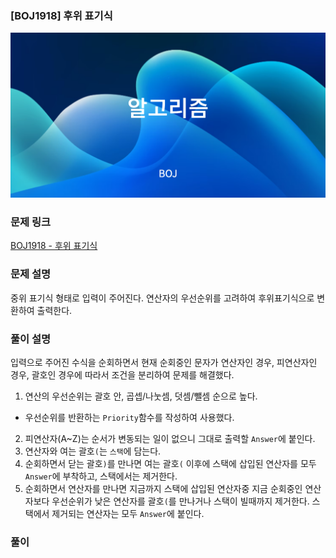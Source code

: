 ### [BOJ1918] 후위 표기식

![thumbnail](./images/boj.png)

### 문제 링크

[BOJ1918 - 후위 표기식](https://www.acmicpc.net/problem/1918)

### 문제 설명

중위 표기식 형태로 입력이 주어진다. 연산자의 우선순위를 고려하여 후위표기식으로 변환하여 출력한다.

### 풀이 설명

입력으로 주어진 수식을 순회하면서 현재 순회중인 문자가 연산자인 경우, 피연산자인 경우, 괄호인 경우에 따라서 조건을 분리하여 문제를 해결했다.

1. 연산의 우선순위는 괄호 안, 곱셉/나눗셈, 덧셈/뺄셈 순으로 높다.

- 우선순위를 반환하는 `Priority`함수를 작성하여 사용했다.

2. 피연산자(A~Z)는 순서가 변동되는 일이 없으니 그대로 출력할 `Answer`에 붙인다.
3. 연산자와 여는 괄호`(`는 `스택`에 담는다.
4. 순회하면서 닫는 괄호`)`를 만나면 여는 괄호`(` 이후에 스택에 삽입된 연산자를 모두 `Answer`에 부착하고, 스택에서는 제거한다.
5. 순회하면서 연산자를 만나면 지금까지 스택에 삽입된 연산자중 지금 순회중인 연산자보다 우선순위가 낮은 연산자를 괄호`(`를 만나거나 스택이 빌때까지 제거한다. 스택에서 제거되는 연산자는 모두 `Answer`에 붙인다.

### 풀이

<script src="https://gist.github.com/eotkd4791/4f94ab66f531762032817b51cd1e5ef2.js"></script>
